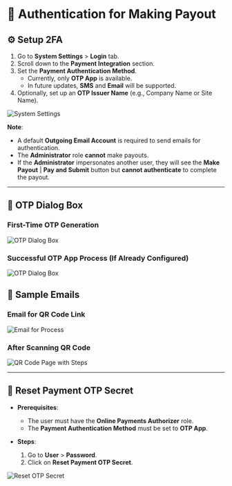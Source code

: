 # 🔐 Authentication for Making Payout

## ⚙️ Setup 2FA

1. Go to **System Settings** > **Login** tab.  
2. Scroll down to the **Payment Integration** section.  
3. Set the **Payment Authentication Method**.  
   - Currently, only **OTP App** is available.  
   - In future updates, **SMS** and **Email** will be supported.  
4. Optionally, set up an **OTP Issuer Name** (e.g., Company Name or Site Name).  

![System Settings](https://github.com/user-attachments/assets/eef415a5-b130-456c-913d-efffa669c783)

**Note**:  

- A default **Outgoing Email Account** is required to send emails for authentication.  
- The **Administrator** role **cannot** make payouts.  
- If the **Administrator** impersonates another user, they will see the **Make Payout** | **Pay and Submit** button but **cannot authenticate** to complete the payout.  

---

## 🔢 OTP Dialog Box

### First-Time OTP Generation

![OTP Dialog Box](https://github.com/user-attachments/assets/93717c2a-9f1e-4459-95ce-32b692f30609)

### Successful OTP App Process (If Already Configured)

![OTP Dialog Box](https://github.com/user-attachments/assets/a66385d2-7208-4d98-ab06-6272877da61b)

## 📧 Sample Emails

### Email for QR Code Link

![Email for Process](https://github.com/user-attachments/assets/f0d799bd-c55b-4d62-8b19-de4419bf82cf)

### After Scanning QR Code

![QR Code Page with Steps](https://github.com/user-attachments/assets/f69729e9-fb43-4a6e-adad-6e0320c64507)

---

## 🔄 Reset Payment OTP Secret

- **Prerequisites**:  
  - The user must have the **Online Payments Authorizer** role.  
  - The **Payment Authentication Method** must be set to **OTP App**.  

- **Steps**:  
  1. Go to **User** > **Password**.  
  2. Click on **Reset Payment OTP Secret**.  

![Reset OTP Secret](https://github.com/user-attachments/assets/a3cb040c-df71-408d-85f8-c03e8a26b7c4)